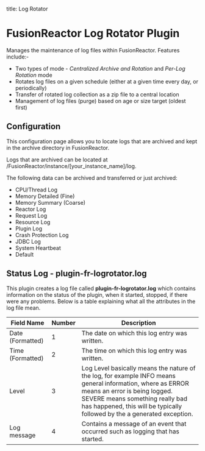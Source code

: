 title: Log Rotator
# FusionReactor Log Rotator Plugin

Manages the maintenance of log files within FusionReactor. Features
include:-

-   Two types of mode - *Centralized Archive and Rotation* and *Per-Log
    Rotation* mode
-   Rotates log files on a given schedule (either at a given time every
    day, or periodically)
-   Transfer of rotated log collection as a zip file to a central
    location
-   Management of log files (purge) based on age or size target (oldest
    first)


## Configuration


This configuration page allows you to locate logs that are archived and kept in the archive
directory in FusionReactor.

Logs that are archived can be located at
/FusionReactor/instance/\[your\_instance\_name\]/log.

The following data can be archived and transferred or just archived:

-   CPU/Thread Log
-   Memory Detailed (Fine)
-   Memory Summary (Coarse)
-   Reactor Log
-   Request Log
-   Resource Log
-   Plugin Log
-   Crash Protection Log
-   JDBC Log
-   System Heartbeat
-   Default

## Status Log - plugin-fr-logrotator.log

This plugin creates a log file called **plugin-fr-logrotator.log** which
contains information on the status of the plugin, when it started,
stopped, if there were any problems. Below is a table explaining what
all the attributes in the log file mean.

|Field Name|Number|Description|
|--- |--- |--- |
|Date (Formatted)|1|The date on which this log entry was written.|
|Time (Formatted)|2|The time on which this log entry was written.|
|Level|3|Log Level basically means the nature of the log, for example INFO means general information, where as ERROR means an error is being logged. SEVERE means something really bad has happened, this will be typically followed by the a generated exception.|
|Log message|4|Contains a message of an event that occurred such as logging that has started.|
